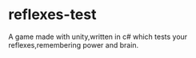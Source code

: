 # reflexes-test
A game made with unity,written in c# which tests your reflexes,remembering power and brain.


